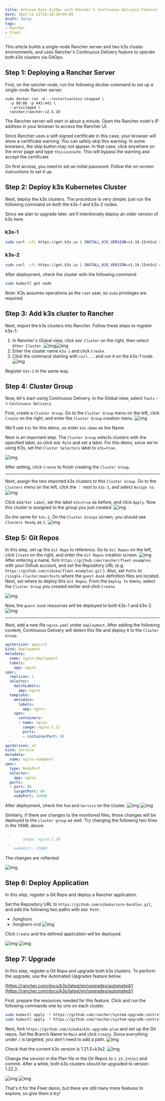 ```yaml
---
title: Achieve Easy GitOps with Rancher's Continuous Delivery Feature
date: 2021-11-11T16:18:38+09:00
draft: false
tags: 
- Rancher
- Fleet
---
```


This article builds a single-node Rancher server and two k3s cluster environments, and uses Rancher's Continuous Delivery feature to operate both k3s clusters via GitOps.

## Step 1: Deploying a Rancher Server

First, on the rancher node, run the following docker command to set up a single-node Rancher server.

```ctr:rancher
sudo docker run -d --restart=unless-stopped \
  -p 80:80 -p 443:443 \
  --privileged \
  rancher/rancher:v2.5.10
```

The Rancher server will start in about a minute. Open the Rancher node's IP address in your browser to access the Rancher UI.

Since Rancher uses a self-signed certificate in this case, your browser will show a certificate warning. You can safely skip this warning. In some browsers, the skip button may not appear. In that case, click anywhere on the error page and type `thisisunsafe`. This will bypass the warning and accept the certificate.

On first access, you need to set an initial password. Follow the on-screen instructions to set it up.

## Step 2: Deploy k3s Kubernetes Cluster

Next, deploy the k3s clusters. The procedure is very simple: just run the following command on both the k3s-1 and k3s-2 nodes.

Since we plan to upgrade later, we'll intentionally deploy an older version of k3s here.

### k3s-1

```bash
sudo curl -sfL https://get.k3s.io | INSTALL_K3S_VERSION=v1.19.15+k3s2 sh -
```

### k3s-2

```bash
sudo curl -sfL https://get.k3s.io | INSTALL_K3S_VERSION=v1.19.15+k3s2 sh -
```

After deployment, check the cluster with the following command:

```bash
sudo kubectl get node
```

Note: K3s assumes operations as the `root` user, so `sudo` privileges are required.

## Step 3: Add k3s cluster to Rancher

Next, import the k3s clusters into Rancher. Follow these steps to register k3s-1:

1. In Rancher's Global view, click `Add Cluster` on the right, then select `Other Cluster`. ![img](https://tva1.sinaimg.cn/large/008i3skNgy1gw0lf9ujojj31km0iawgw.jpg)![img](https://tva1.sinaimg.cn/large/008i3skNgy1gw0lho6paqj31ks0n4tbo.jpg)
2. Enter the cluster name `k3s-1` and click `Create`.
3. Click the command starting with `curl...` and run it on the k3s-1 node. ![img](https://tva1.sinaimg.cn/large/008i3skNgy1gw0li59ccij311t0u0wjw.jpg)

Register `k3s-2` in the same way.

## Step 4: Cluster Group

Now, let's start using Continuous Delivery. In the Global view, select `Tools` -> `Continuous Delivery`.

First, create a `Cluster Group`. Go to the `Cluster Group` menu on the left, click `Create` on the right, and enter the `Cluster Group` creation menu. ![img](https://tva1.sinaimg.cn/large/008i3skNgy1gw0litcf2xj31l80jm76u.jpg)

We'll use `k3s` for this demo, so enter `k3s-demo` as the Name.

Next is an important step. The `Cluster Group` selects clusters with the specified label, so click `Add Rule` and set a label. For this demo, since we're using K3s, set the `Cluster Selectors` label to `k3s=true`.

![img](https://tva1.sinaimg.cn/large/008i3skNgy1gw0ljfi55gj311g0u00ve.jpg)

After setting, click `Create` to finish creating the `Cluster Group`.

------

Next, assign the two imported k3s clusters to this `Cluster Group`. Go to the `Clusters` menu on the left, click the ︙ next to `k3s-1`, and select `Assign to`. ![img](https://tva1.sinaimg.cn/large/008i3skNgy1gw0lk1pfikj31fx0u0tc8.jpg)

Click `Add/Set Label`, set the label `k3s=true` as before, and click `Apply`. Now this cluster is assigned to the group you just created. ![img](https://tva1.sinaimg.cn/large/008i3skNgy1gw0lkuljntj31l80ls40e.jpg)

Do the same for `k3s-2`. On the `Cluster Groups` screen, you should see `Clusters Ready` as `2`. ![img](https://tva1.sinaimg.cn/large/008i3skNgy1gw0llk63cvj31dt0u0dk3.jpg)

## Step 5: Git Repos

In this step, set up the `Git Repo` to reference. Go to `Git Repos` on the left, click `Create` on the right, and enter the `Git Repos` creation screen. ![img](https://tva1.sinaimg.cn/large/008i3skNgy1gw0lna46oqj31lm0j4mzo.jpg) After entering a name, fork `https://github.com/rancher/fleet-examples` with your Github account, and set the Repository URL (e.g. `https://github.com/xibuka/fleet-examples.git` ). Also, set `Paths` to `/single-cluster/manifests` where the `guest-book` definition files are located. Next, set where to deploy this `Git Repos`. From the `Deploy To` menu, select the `Cluster Group` you created earlier and click `Create`.

![img](https://tva1.sinaimg.cn/large/008i3skNgy1gw0lnq6olrj30u010jdiu.jpg)

Now, the `guest-book` resources will be deployed to both k3s-1 and k3s-2. ![img](https://tva1.sinaimg.cn/large/008i3skNgy1gw0lorwtfdj31si0jujut.jpg)

------

Next, add a new file `nginx.yaml` under `deployment`. After adding the following content, Continuous Delivery will detect this file and deploy it to the `Cluster Group`.

```yaml
apiVersion: apps/v1
kind: Deployment
metadata:
  name: nginx-deployment
  labels:
    app: nginx
spec:
  replicas: 1
  selector:
    matchLabels:
      app: nginx
  template:
    metadata:
      labels:
        app: nginx
    spec:
      containers:
      - name: nginx
        image: nginx:1.21
        ports:
        - containerPort: 80
---
apiVersion: v1
kind: Service
metadata:
  name: nginx-nodeport
spec:
  type: NodePort
  selector:
    app: nginx
  ports:
  - port: 80
    targetPort: 80
    nodePort: 32000
```

After deployment, check the `Pod` and `Service` on the cluster. ![img](https://tva1.sinaimg.cn/large/008i3skNgy1gw0lpcvw6rj31sc0jg0w4.jpg) ![img](https://tva1.sinaimg.cn/large/008i3skNgy1gw0lqbftl3j31mz0u0grg.jpg)

Similarly, if there are changes to the monitored files, those changes will be deployed to the `cluster group` as well. Try changing the following two lines in the YAML above:

```yaml
...
        image: nginx:1.20
...
    nodePort: 31000
```

The changes are reflected.

![img](https://tva1.sinaimg.cn/large/008i3skNgy1gw0lqvplo3j31s20i0dj4.jpg)

## Step 6: Deploy Application

In this step, register a Git Repo and deploy a Rancher application.

Set the Repository URL to `https://github.com/xibuka/core-bundles.git`, and add the following two paths with `Add Path`:

- /longhorn
- /longhorn-crd ![img](https://tva1.sinaimg.cn/large/008i3skNgy1gw0lrrgmr1j30zz0u0gog.jpg)

Click `Create` and the defined application will be deployed.

![img](https://tva1.sinaimg.cn/large/008i3skNgy1gw0lsbl6bnj31sc0nkaem.jpg) ![img](https://tva1.sinaimg.cn/large/008i3skNgy1gw0lsl6bt5j31si0gaq4v.jpg)

## Step 7: Upgrade

In this step, register a Git Repo and upgrade both k3s clusters. To perform the upgrade, use the Automated Upgrades feature below.

[https://rancher.com/docs/k3s/latest/en/upgrades/automated/](https://rancher.com/docs/k3s/latest/en/upgrades/automated/)

First, prepare the resources needed for this feature. Click and run the following commands one by one on each cluster.

```bash
sudo kubectl apply -f https://github.com/rancher/system-upgrade-controller/releases/download/v0.6.2/system-upgrade-controller.yaml
sudo kubectl apply -f https://github.com/rancher/system-upgrade-controller/releases/download/v0.6.2/system-upgrade-controller.yaml
```

Next, fork `https://github.com/xibuka/k3s-upgrade-plan` and set up the Git repos. Set the Branch Name to `Main` and click `Create`. Since everything under `/` is targeted, you don't need to add a path. ![img](https://tva1.sinaimg.cn/large/008i3skNgy1gw0lt2yhh2j313l0u077f.jpg)

Check that the current k3s version is 1.21.5+k3s2. ![img](https://tva1.sinaimg.cn/large/008i3skNgy1gw0lu2ele4j31s00hmwhk.jpg)

Change the version in the Plan file in the Git Repos to `1.22.2+k3s1` and commit. After a while, both k3s clusters should be upgraded to version 1.22.2.

![img](https://tva1.sinaimg.cn/large/008i3skNgy1gw0luf74qvj31sk0qqtdd.jpg) ![img](https://tva1.sinaimg.cn/large/008i3skNgy1gw0lugbm2yj31ry0i4q5w.jpg)

That's it for the Fleet demo, but there are still many more features to explore, so give them a try!
